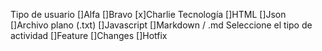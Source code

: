 Tipo de usuario
 []Alfa
 []Bravo
 [x]Charlie
Tecnología
 []HTML
 []Json
 []Archivo plano (.txt)
 []Javascript
 []Markdown / .md
Seleccione el tipo de actividad
 []Feature
 []Changes
 []Hotfix